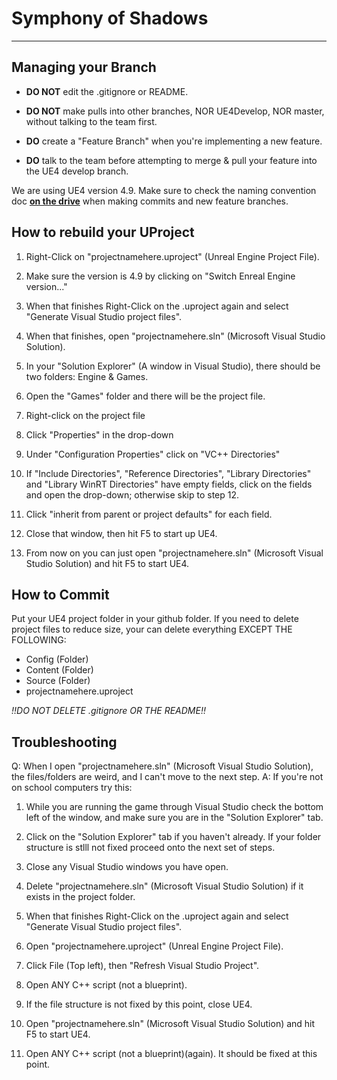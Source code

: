 # Symphony of Shadows
---
## Managing your Branch
- **DO NOT** edit the .gitignore or README.
- **DO NOT** make pulls into other branches, NOR UE4Develop, NOR master, without talking to the team first. 

- **DO** create a "Feature Branch" when you're implementing a new feature.
- **DO** talk to the team before attempting to merge & pull your feature into the UE4 develop branch.

We are using UE4 version 4.9. Make sure to check the naming convention doc [**on the drive**](https://docs.google.com/a/rcc.yorkvilleu.ca/document/d/1IyFd9RRYVlWAZwuV6bXzYpwrdLZs8mMJb_fwcU5mRpc/edit?usp=sharing) when making commits and new feature branches.


## How to rebuild your UProject
1. Right-Click on "projectnamehere.uproject" (Unreal Engine Project File).

2. Make sure the version is 4.9 by clicking on "Switch Enreal Engine version..."

3. When that finishes Right-Click on the .uproject again and select "Generate Visual Studio project files".

4. When that finishes, open "projectnamehere.sln" (Microsoft Visual Studio Solution). 

5. In your "Solution Explorer" (A window in Visual Studio), there should be two folders: Engine &    Games. 

6. Open the "Games" folder and there will be the project file. 

7. Right-click on the project file

8. Click "Properties" in the drop-down

9. Under "Configuration Properties" click on "VC++ Directories"

10. If "Include Directories", "Reference Directories", "Library Directories" and "Library WinRT Directories" have empty fields, click on the fields and open the drop-down; otherwise skip to step 12.

11. Click "inherit from parent or project defaults" for each field.

12. Close that window, then hit F5 to start up UE4. 

13. From now on you can just open "projectnamehere.sln" (Microsoft Visual Studio Solution) and hit F5 to start UE4.



## How to Commit
Put your UE4 project folder in your github folder. If you need to delete project files to reduce size, your can delete everything EXCEPT THE FOLLOWING:

* Config (Folder)
* Content (Folder)
* Source (Folder)
* projectnamehere.uproject

*!!DO NOT DELETE .gitignore OR THE README!!*


## Troubleshooting

Q: When I open "projectnamehere.sln" (Microsoft Visual Studio Solution), the files/folders are weird, 
   and I can't move to the next step.
A: If you're not on school computers try this:

1. While you are running the game through Visual Studio check the bottom left of the window, and make sure you are in the "Solution Explorer" tab.

2. Click on the "Solution Explorer" tab  if you haven't already. If your folder structure is stlll not fixed proceed onto the next set of steps.

1. Close any Visual Studio windows you have open.

2. Delete "projectnamehere.sln" (Microsoft Visual Studio Solution) if it exists in the project folder.

3. When that finishes Right-Click on the .uproject again and select "Generate Visual Studio project files".

4. Open "projectnamehere.uproject" (Unreal Engine Project File).

5. Click File (Top left), then "Refresh Visual Studio Project".

6. Open ANY C++ script (not a blueprint).

7. If the file structure is not fixed by this point, close UE4.

8. Open "projectnamehere.sln" (Microsoft Visual Studio Solution) and hit F5 to start UE4.

9. Open ANY C++ script (not a blueprint)(again). It should be fixed at this point.